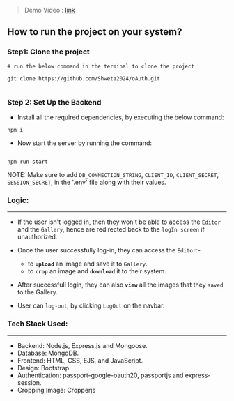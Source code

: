 > Demo Video : [link](https://youtu.be/O-HTfYHEhiY?si=SBz55cXcBG1jZfZT)

## How to run the project on your system?


<h3>Step1: Clone the project</h3>

```
# run the below command in the terminal to clone the project

git clone https://github.com/Shweta2024/oAuth.git
 
```

<H3>Step 2: Set Up the Backend</H3>

- Install all the required dependencies, by executing the below command:

```
npm i

```

- Now start the server by running the command:

```

npm run start

```

NOTE: Make sure to add ``DB_CONNECTION_STRING``,
``CLIENT_ID``, 
``CLIENT_SECRET``, 
``SESSION_SECRET``, in the '.env' file along with their values.


<h3>Logic:</h3>
<hr>

- If the user isn't logged in, then they won't be able to access the ```Editor``` and the ```Gallery```, hence are redirected back to the ```logIn screen``` if unauthorized.

- Once the user successfully log-in, they can access the ```Editor```:- 
        
    - to **``upload``** an image and save it to ```Gallery```.
    - to **``crop``** an image and **``download``** it to their system.

- After successfull login, they can also **``view``** all the images that they ``saved`` to the Gallery.

- User can ``log-out``, by clicking ```LogOut``` on the navbar.


<h3>Tech Stack Used:</h3>
<hr>

- Backend: Node.js, Express.js and Mongoose.
- Database: MongoDB.
- Frontend: HTML, CSS, EJS, and JavaScript.
- Design: Bootstrap.
- Authentication: passport-google-oauth20, passportjs and express-session.
- Cropping Image: Cropperjs
